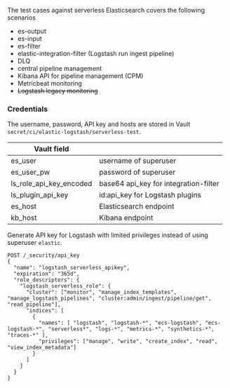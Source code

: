The test cases against serverless Elasticsearch covers the following scenarios

- es-output
- es-input
- es-filter
- elastic-integration-filter (Logstash run ingest pipeline)
- DLQ
- central pipeline management
- Kibana API for pipeline management (CPM)
- Metricbeat monitoring
- ~~Logstash legacy monitoring~~

### Credentials

The username, password, API key and hosts are stored in Vault `secret/ci/elastic-logstash/serverless-test`.

| Vault field             |                                       |
|-------------------------|---------------------------------------|
| es_user                 | username of superuser                 |
| es_user_pw              | password of superuser                 |
| ls_role_api_key_encoded | base64 api_key for integration-filter |
| ls_plugin_api_key       | id:api_key for Logstash plugins       |
| es_host                 | Elasticsearch endpoint                |
| kb_host                 | Kibana endpoint                       |



Generate API key for Logstash with limited privileges instead of using superuser `elastic`.

```
POST /_security/api_key
{
  "name": "logstash_serverless_apikey",
  "expiration": "365d",   
  "role_descriptors": { 
    "logstash_serverless_role": {
      "cluster": ["monitor", "manage_index_templates", "manage_logstash_pipelines", "cluster:admin/ingest/pipeline/get", "read_pipeline"], 
      "indices": [
        {
          "names": [ "logstash", "logstash-*", "ecs-logstash", "ecs-logstash-*", "serverless*", "logs-*", "metrics-*", "synthetics-*", "traces-*" ], 
          "privileges": ["manage", "write", "create_index", "read", "view_index_metadata"]  
        }
      ]
    }
  }
}
```